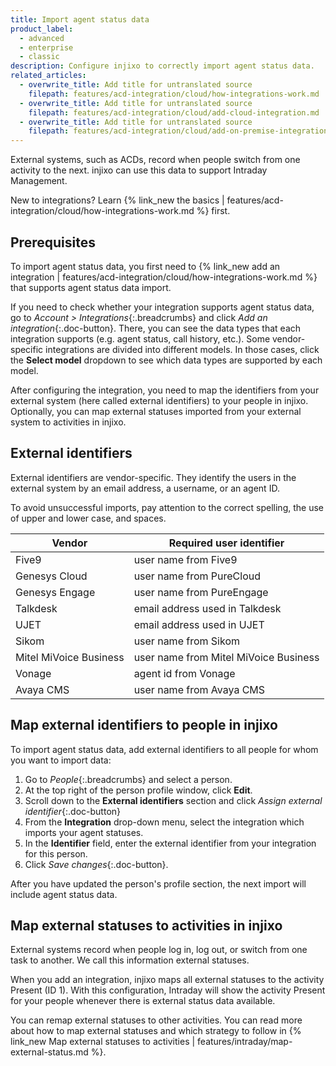 ```yaml
---
title: Import agent status data
product_label:
  - advanced
  - enterprise
  - classic
description: Configure injixo to correctly import agent status data.
related_articles:
  - overwrite_title: Add title for untranslated source
    filepath: features/acd-integration/cloud/how-integrations-work.md
  - overwrite_title: Add title for untranslated source
    filepath: features/acd-integration/cloud/add-cloud-integration.md
  - overwrite_title: Add title for untranslated source
    filepath: features/acd-integration/cloud/add-on-premise-integration.md
---
```


External systems, such as ACDs, record when people switch from one activity to the next. injixo can use this data to support Intraday Management.

New to integrations? Learn {% link_new the basics | features/acd-integration/cloud/how-integrations-work.md %} first.

## Prerequisites

To import agent status data, you first need to {% link_new add an integration | features/acd-integration/cloud/how-integrations-work.md %} that supports agent status data import.

If you need to check whether your integration supports agent status data, go to _Account > Integrations_{:.breadcrumbs} and click _Add an integration_{:.doc-button}. There, you can see the data types that each integration supports (e.g. agent status, call history, etc.). Some vendor-specific integrations are divided into different models. In those cases, click the **Select model** dropdown to see which data types are supported by each model.

After configuring the integration, you need to map the identifiers from your external system (here called external identifiers) to your people in injixo. Optionally, you can map external statuses imported from your external system to activities in injixo.

## External identifiers

External identifiers are vendor-specific. They identify the users in the external system by an email address, a username, or an agent ID.

To avoid unsuccessful imports, pay attention to the correct spelling, the use of upper and lower case, and spaces.

| Vendor                 | Required user identifier              |
| ---------------------- | ------------------------------------- |
| Five9                  | user name from Five9                  |
| Genesys Cloud          | user name from PureCloud              |
| Genesys Engage         | user name from PureEngage             |
| Talkdesk               | email address used in Talkdesk        |
| UJET                   | email address used in UJET            |
| Sikom                  | user name from Sikom                  |
| Mitel MiVoice Business | user name from Mitel MiVoice Business |
| Vonage                 | agent id from Vonage                  |
| Avaya CMS              | user name from Avaya CMS              |

## Map external identifiers to people in injixo

To import agent status data, add external identifiers to all people for whom you want to import data:

1. Go to _People_{:.breadcrumbs} and select a person.
2. At the top right of the person profile window, click **Edit**.
3. Scroll down to the **External identifiers** section and click _Assign external identifier_{:.doc-button}
4. From the **Integration** drop-down menu, select the integration which imports your agent statuses.
5. In the **Identifier** field, enter the external identifier from your integration for this person.
6. Click _Save changes_{:.doc-button}.

After you have updated the person's profile section, the next import will include agent status data.

## Map external statuses to activities in injixo

External systems record when people log in, log out, or switch from one task to another. We call this information external statuses.

When you add an integration, injixo maps all external statuses to the activity Present (ID 1). With this configuration, Intraday will show the activity Present for your people whenever there is external status data available.

You can remap external statuses to other activities. You can read more about how to map external statuses and which strategy to follow in {% link_new Map external statuses to activities | features/intraday/map-external-status.md %}.
